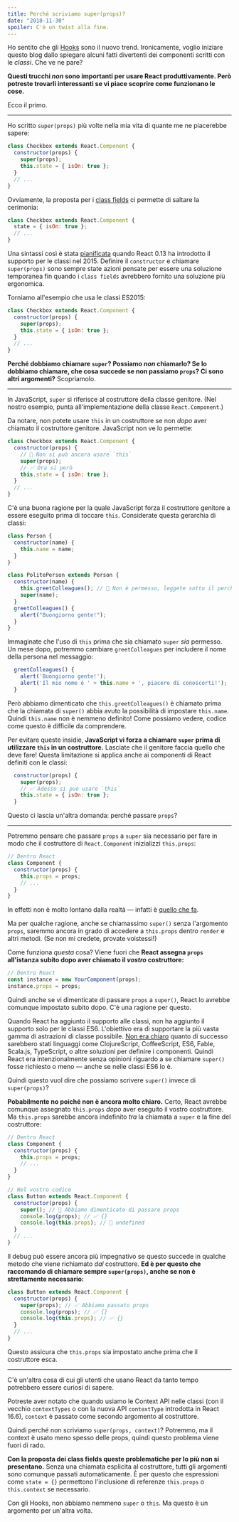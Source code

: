 ```yaml
---
title: Perché scriviamo super(props)?
date: "2018-11-30"
spoiler: C'è un twist alla fine.
---
```


Ho sentito che gli [Hooks](https://reactjs.org/docs/hooks-intro.html) sono il nuovo trend. Ironicamente, voglio iniziare questo blog dallo spiegare alcuni fatti divertenti dei componenti scritti con le _classi_. Che ve ne pare?

**Questi trucchi _non_ sono importanti per usare React produttivamente. Però potreste trovarli interessanti se vi piace scoprire come funzionano le cose.**

Ecco il primo.

---

Ho scritto `super(props)` più volte nella mia vita di quante me ne piacerebbe sapere:

```jsx {3}
class Checkbox extends React.Component {
  constructor(props) {
    super(props);
    this.state = { isOn: true };
  }
  // ...
}
```

Ovviamente, la proposta per i [class fields](https://github.com/tc39/proposal-class-fields) ci permette di saltare la cerimonia:

```jsx
class Checkbox extends React.Component {
  state = { isOn: true };
  // ...
}
```

Una sintassi così è stata [pianificata](https://reactjs.org/blog/2015/01/27/react-v0.13.0-beta-1.html#es7-property-initializers) quando React 0.13 ha introdotto il supporto per le classi nel 2015. Definire il `constructor` e chiamare `super(props)` sono sempre state azioni pensate per essere una soluzione temporanea fin quando i `class fields` avrebbero fornito una soluzione più ergonomica.

Torniamo all'esempio che usa le classi ES2015:

```jsx {3}
class Checkbox extends React.Component {
  constructor(props) {
    super(props);
    this.state = { isOn: true };
  }
  // ...
}
```

**Perché dobbiamo chiamare `super`? Possiamo _non_ chiamarlo? Se lo dobbiamo chiamare, che cosa succede se non passiamo `props`? Ci sono altri argomenti?** Scopriamolo.

---

In JavaScript, `super` si riferisce al costruttore della classe genitore. (Nel nostro esempio, punta all'implementazione della classe `React.Component`.)

Da notare, non potete usare `this` in un costruttore se non _dopo_ aver chiamato il costruttore genitore. JavaScript non ve lo permette:

```jsx
class Checkbox extends React.Component {
  constructor(props) {
    // 🔴 Non si può ancora usare `this`
    super(props);
    // ✅ Ora si però
    this.state = { isOn: true };
  }
  // ...
}
```

C'è una buona ragione per la quale JavaScript forza il costruttore genitore a essere eseguito prima di toccare `this`. Considerate questa gerarchia di classi:

```jsx
class Person {
  constructor(name) {
    this.name = name;
  }
}

class PolitePerson extends Person {
  constructor(name) {
    this.greetColleagues(); // 🔴 Non è permesso, leggete sotto il perché
    super(name);
  }
  greetColleagues() {
    alert("Buongiorno gente!");
  }
}
```

Immaginate che l'uso di `this` prima che sia chiamato `super` _sia_ permesso. Un mese dopo, potremmo cambiare `greetColleagues` per includere il nome della persona nel messaggio:

```jsx
  greetColleagues() {
    alert('Buongiorno gente!');
    alert('Il mio nome è ' + this.name + ', piacere di conoscerti!');
  }
```

Però abbiamo dimenticato che `this.greetColleagues()` è chiamato prima che la chiamata di `super()` abbia avuto la possibilità di impostare `this.name`. Quindi `this.name` non è nemmeno definito! Come possiamo vedere, codice come questo è difficile da comprendere.

Per evitare queste insidie, **JavaScript vi forza a chiamare `super` prima di utilizzare `this` in un costruttore.** Lasciate che il genitore faccia quello che deve fare! Questa limitazione si applica anche ai componenti di React definiti con le classi:

```jsx
  constructor(props) {
    super(props);
    // ✅ Adesso si può usare `this`
    this.state = { isOn: true };
  }
```

Questo ci lascia un'altra domanda: perché passare `props`?

---

Potremmo pensare che passare `props` a `super` sia necessario per fare in modo che il costruttore di `React.Component` inizializzi `this.props`:

```jsx
// Dentro React
class Component {
  constructor(props) {
    this.props = props;
    // ...
  }
}
```

In effetti non è molto lontano dalla realtà — infatti è [quello che fa](https://github.com/facebook/react/blob/1d25aa5787d4e19704c049c3cfa985d3b5190e0d/packages/react/src/ReactBaseClasses.js#L22).

Ma per qualche ragione, anche se chiamassimo `super()` senza l'argomento `props`, saremmo ancora in grado di accedere a `this.props` dentro `render` e altri metodi. (Se non mi credete, provate voistessi!)

Come funziona _questa_ cosa? Viene fuori che **React assegna `props` all'istanza subito dopo aver chiamato il _vostro_ costruttore:**

```jsx
// Dentro React
const instance = new YourComponent(props);
instance.props = props;
```

Quindi anche se vi dimenticate di passare `props` a `super()`, React lo avrebbe comunque impostato subito dopo. C'è una ragione per questo.

Quando React ha aggiunto il supporto alle classi, non ha aggiunto il supporto solo per le classi ES6. L'obiettivo era di supportare la più vasta gamma di astrazioni di classe possibile. [Non era chiaro](https://reactjs.org/blog/2015/01/27/react-v0.13.0-beta-1.html#other-languages) quanto di successo sarebbero stati linguaggi come ClojureScript, CoffeeScript, ES6, Fable, Scala.js, TypeScript, o altre soluzioni per definire i componenti. Quindi React era intenzionalmente senza opinioni riguardo a se chiamare `super()` fosse richiesto o meno — anche se nelle classi ES6 lo è.

Quindi questo vuol dire che possiamo scrivere `super()` invece di `super(props)`?

**Pobabilmente no poiché non è ancora molto chiaro.** Certo, React avrebbe comunque assegnato `this.props` _dopo_ aver eseguito il vostro costruttore. Ma `this.props` sarebbe ancora indefinito _tra_ la chiamata a `super` e la fine del costruttore:

```jsx {14}
// Dentro React
class Component {
  constructor(props) {
    this.props = props;
    // ...
  }
}

// Nel vostro codice
class Button extends React.Component {
  constructor(props) {
    super(); // 😬 Abbiamo dimenticato di passare props
    console.log(props); // ✅ {}
    console.log(this.props); // 😬 undefined
  }
  // ...
}
```

Il debug può essere ancora più impegnativo se questo succede in qualche metodo che viene richiamato _dal_ costruttore. **Ed è per questo che raccomando di chiamare sempre `super(props)`, anche se non è strettamente necessario:**

```jsx
class Button extends React.Component {
  constructor(props) {
    super(props); // ✅ Abbiamo passato props
    console.log(props); // ✅ {}
    console.log(this.props); // ✅ {}
  }
  // ...
}
```

Questo assicura che `this.props` sia impostato anche prima che il costruttore esca.

---

C'è un'altra cosa di cui gli utenti che usano React da tanto tempo potrebbero essere curiosi di sapere.

Potreste aver notato che quando usiamo le Context API nelle classi (con il vecchio `contextTypes` o con la nuova API `contextType` introdotta in React 16.6), `context` è passato come secondo argomento al costruttore.

Quindi perché non scriviamo `super(props, context)`? Potremmo, ma il context è usato meno spesso delle props, quindi questo problema viene fuori di rado.

**Con la proposta dei class fields queste problematiche per lo più non si presentano.** Senza una chiamata esplicita al costruttore, tutti gli argomenti sono comunque passati automaticamente. È per questo che espressioni come `state = {}` permettono l'inclusione di referenze `this.props` o `this.context` se necessario.

Con gli Hooks, non abbiamo nemmeno `super` o `this`. Ma questo è un argomento per un'altra volta.
